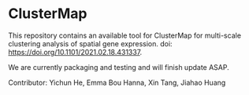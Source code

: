 # ClusterMap

This repository contains an available tool for ClusterMap for multi-scale clustering analysis of spatial gene expression.
doi: https://doi.org/10.1101/2021.02.18.431337. 

We are currently packaging and testing and will finish update ASAP.


Contributor: Yichun He, Emma Bou Hanna, Xin Tang, Jiahao Huang
